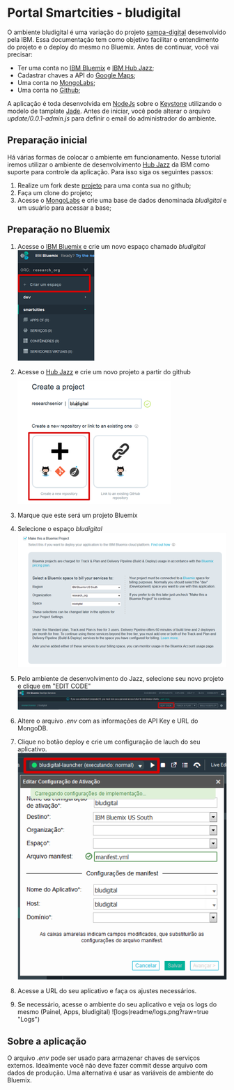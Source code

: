 # Portal Smartcities - bludigital

O ambiente bludigital é uma variação do projeto [sampa-digital](https://github.com/vanildo/sampa-digital/blob/master/routes/env.js) desenvolvido pela IBM. Essa documentação tem como objetivo facilitar o entendimento do projeto e o deploy do mesmo no Bluemix. Antes de continuar, você vai precisar:
* Ter uma conta no [IBM Bluemix](bluemix.net) e [IBM Hub Jazz](https://hub.jazz.net);
* Cadastrar chaves a API do [Google Maps](https://developers.google.com/maps/?hl=pt-br);
* Uma conta no [MongoLabs](https://mlab.com/);
* Uma conta no [Github](https://github.com/);

A aplicação é toda desenvolvida em [NodeJs](https://nodejs.org/en/) sobre o [Keystone](http://keystonejs.com/) utilizando o modelo de tamplate [Jade](http://jade-lang.com/). Antes de iniciar, você pode alterar o arquivo *update/0.0.1-admin.js* para definir o email do administrador do ambiente.

## Preparação inicial
Há várias formas de colocar o ambiente em funcionamento. Nesse tutorial iremos utilizar o ambiente de desenvolvimento [Hub Jazz](https://hub.jazz.net) da IBM como suporte para controle da aplicação. Para isso siga os seguintes passos:

1. Realize um fork deste [projeto](https://github.com/seniorlabs/bludigital) para uma conta sua no github;
2. Faça um clone do projeto;
3. Acesse o [MongoLabs](https://mlab.com/) e crie uma base de dados denominada *bludigital* e um usuário para acessar a base;

## Preparação no Bluemix
1. Acesse o [IBM Bluemix](bluemix.net) e crie um novo espaço chamado *bludigital*
![Criar Espaço](readme/criar_espaco.png?raw=true "Criar Espaço")

2. Acesse o [Hub Jazz](https://hub.jazz.net) e crie um novo projeto a partir do github
![Criar Projeto do Github](readme/criar_projeto_jazz.png?raw=true "Criar Projeto do Github")

3. Marque que este será um projeto Bluemix
4. Selecione o espaço *bludigital*
![Selecionar espaço](readme/selecionar_espaco.png?raw=true "Selecionar espaço")

5. Pelo ambiente de desenvolvimento do Jazz, selecione seu novo projeto e clique em "EDIT CODE"
![Edit Code](readme/edit_code.png?raw=true "Edit Code")

6. Altere o arquivo *.env* com as informações de API Key e URL do MongoDB.

7. Clique no botão deploy e crie um configuração de lauch do seu aplicativo.
![Deploy - Launcher](readme/launcher.png?raw=true "Deploy - Launcher")

9. Acesse a URL do seu aplicativo e faça os ajustes necessários.

10. Se necessário, acesse o ambiente do seu aplicativo e veja os logs do mesmo (Painel, Apps, bludigital)
![logs(readme/logs.png?raw=true "Logs")

## Sobre a aplicação
O arquivo *.env* pode ser usado para armazenar chaves de serviços externos. Idealmente você não deve fazer commit desse arquivo com dados de produção. Uma alternativa é usar as variáveis de ambiente do Bluemix.

